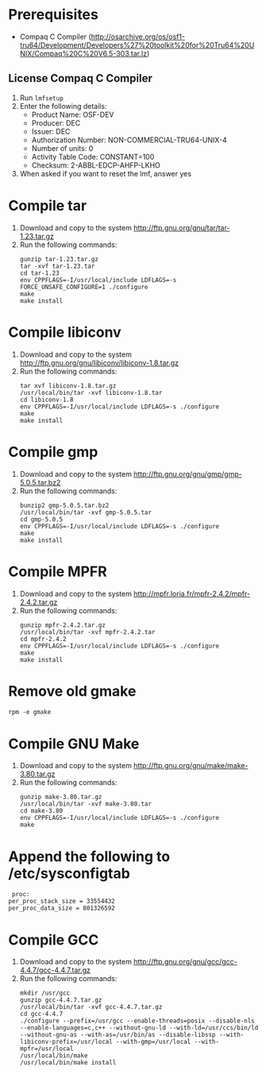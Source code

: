 # Prerequisites
* Compaq C Compiler (http://osarchive.org/os/osf1-tru64/Development/Developers%27%20toolkit%20for%20Tru64%20UNIX/Compaq%20C%20V6.5-303.tar.lz)

## License Compaq C Compiler

1. Run `lmfsetup`
2. Enter the following details:
   - Product Name: OSF-DEV
   - Producer: DEC
   - Issuer: DEC
   - Authorization Number: NON-COMMERCIAL-TRU64-UNIX-4
   - Number of units: 0
   - Activity Table Code: CONSTANT=100
   - Checksum: 2-ABBL-EDCP-AHFP-LKHO
3. When asked if you want to reset the lmf, answer yes

# Compile tar

1. Download and copy to the system http://ftp.gnu.org/gnu/tar/tar-1.23.tar.gz
2. Run the following commands:
   ```
   gunzip tar-1.23.tar.gz
   tar -xvf tar-1.23.tar
   cd tar-1.23
   env CPPFLAGS=-I/usr/local/include LDFLAGS=-s FORCE_UNSAFE_CONFIGURE=1 ./configure
   make
   make install
   ```

# Compile libiconv

1. Download and copy to the system http://ftp.gnu.org/gnu/libiconv/libiconv-1.8.tar.gz
2. Run the following commands:
   ```
   tar xvf libiconv-1.8.tar.gz
   /usr/local/bin/tar -xvf libiconv-1.8.tar
   cd libiconv-1.8
   env CPPFLAGS=-I/usr/local/include LDFLAGS=-s ./configure
   make
   make install
   ```

# Compile gmp

1. Download and copy to the system http://ftp.gnu.org/gnu/gmp/gmp-5.0.5.tar.bz2
2. Run the following commands:
   ```
   bunzip2 gmp-5.0.5.tar.bz2
   /usr/local/bin/tar -xvf gmp-5.0.5.tar
   cd gmp-5.0.5
   env CPPFLAGS=-I/usr/local/include LDFLAGS=-s ./configure
   make
   make install
   ```

# Compile MPFR

1. Download and copy to the system http://mpfr.loria.fr/mpfr-2.4.2/mpfr-2.4.2.tar.gz
2. Run the following commands:
   ```
   gunzip mpfr-2.4.2.tar.gz
   /usr/local/bin/tar -xvf mpfr-2.4.2.tar
   cd mpfr-2.4.2
   env CPPFLAGS=-I/usr/local/include LDFLAGS=-s ./configure
   make
   make install
   ```

# Remove old gmake
 ```
 rpm -e gmake
 ```

# Compile GNU Make

1. Download and copy to the system http://ftp.gnu.org/gnu/make/make-3.80.tar.gz
2. Run the following commands:
    ```
    gunzip make-3.80.tar.gz
    /usr/local/bin/tar -xvf make-3.80.tar
    cd make-3.80
    env CPPFLAGS=-I/usr/local/include LDFLAGS=-s ./configure
    make
    ```

# Append the following to /etc/sysconfigtab
 ```
  proc:
 per_proc_stack_size = 33554432
 per_proc_data_size = 801326592
```
# Compile GCC

1. Download and copy to the system http://ftp.gnu.org/gnu/gcc/gcc-4.4.7/gcc-4.4.7.tar.gz
2. Run the following commands:
    ```
    mkdir /usr/gcc
    gunzip gcc-4.4.7.tar.gz
    /usr/local/bin/tar -xvf gcc-4.4.7.tar.gz
    cd gcc-4.4.7
    ./configure --prefix=/usr/gcc --enable-threads=posix --disable-nls --enable-languages=c,c++ --without-gnu-ld --with-ld=/usr/ccs/bin/ld --without-gnu-as --with-as=/usr/bin/as --disable-libssp --with-libiconv-prefix=/usr/local --with-gmp=/usr/local --with-mpfr=/usr/local
    /usr/local/bin/make
    /usr/local/bin/make install
    ```
